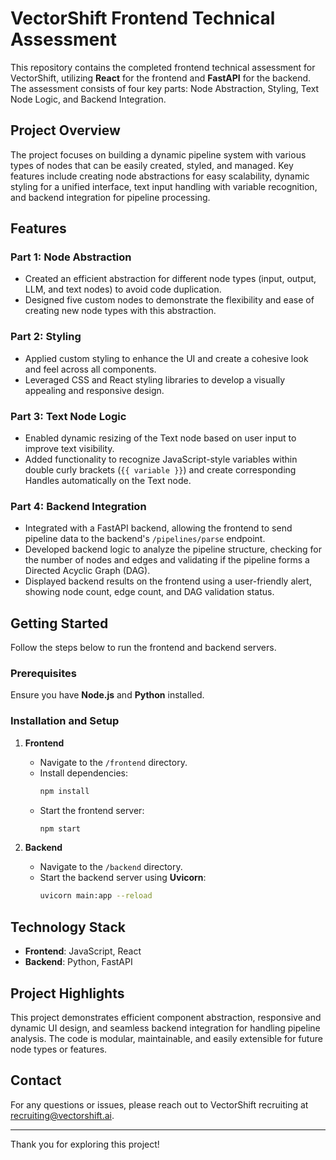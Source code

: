 # VectorShift Frontend Technical Assessment

This repository contains the completed frontend technical assessment for VectorShift, utilizing **React** for the frontend and **FastAPI** for the backend. The assessment consists of four key parts: Node Abstraction, Styling, Text Node Logic, and Backend Integration. 

## Project Overview

The project focuses on building a dynamic pipeline system with various types of nodes that can be easily created, styled, and managed. Key features include creating node abstractions for easy scalability, dynamic styling for a unified interface, text input handling with variable recognition, and backend integration for pipeline processing.

## Features

### Part 1: Node Abstraction
- Created an efficient abstraction for different node types (input, output, LLM, and text nodes) to avoid code duplication.
- Designed five custom nodes to demonstrate the flexibility and ease of creating new node types with this abstraction.

### Part 2: Styling
- Applied custom styling to enhance the UI and create a cohesive look and feel across all components.
- Leveraged CSS and React styling libraries to develop a visually appealing and responsive design.

### Part 3: Text Node Logic
- Enabled dynamic resizing of the Text node based on user input to improve text visibility.
- Added functionality to recognize JavaScript-style variables within double curly brackets (`{{ variable }}`) and create corresponding Handles automatically on the Text node.

### Part 4: Backend Integration
- Integrated with a FastAPI backend, allowing the frontend to send pipeline data to the backend's `/pipelines/parse` endpoint.
- Developed backend logic to analyze the pipeline structure, checking for the number of nodes and edges and validating if the pipeline forms a Directed Acyclic Graph (DAG).
- Displayed backend results on the frontend using a user-friendly alert, showing node count, edge count, and DAG validation status.

## Getting Started

Follow the steps below to run the frontend and backend servers.

### Prerequisites
Ensure you have **Node.js** and **Python** installed.

### Installation and Setup

1. **Frontend**
   - Navigate to the `/frontend` directory.
   - Install dependencies:
     ```bash
     npm install
     ```
   - Start the frontend server:
     ```bash
     npm start
     ```

2. **Backend**
   - Navigate to the `/backend` directory.
   - Start the backend server using **Uvicorn**:
     ```bash
     uvicorn main:app --reload
     ```

## Technology Stack
- **Frontend**: JavaScript, React
- **Backend**: Python, FastAPI

## Project Highlights
This project demonstrates efficient component abstraction, responsive and dynamic UI design, and seamless backend integration for handling pipeline analysis. The code is modular, maintainable, and easily extensible for future node types or features.

## Contact
For any questions or issues, please reach out to VectorShift recruiting at [recruiting@vectorshift.ai](mailto:recruiting@vectorshift.ai).

---

Thank you for exploring this project!
